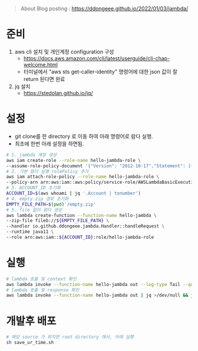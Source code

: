> About Blog posting : https://ddongeee.github.io/2022/01/03/jambda/
# 준비
1. aws cli 설치 및 개인계정 configuration 구성
   - https://docs.aws.amazon.com/cli/latest/userguide/cli-chap-welcome.html
   - 터미널에서 "aws sts get-caller-identity" 명령어에 대한 json 값이 잘 return 된다면 완료
2. jq 설치 
   - https://stedolan.github.io/jq/
    
# 설정
- git clone를 한 directory 로 이동 하여 아래 명령어로 람다 실행.
- 최초에 한번 아래 설정을 하면됨.
```bash
# 1. jambda 계정 생성
aws iam create-role --role-name hello-jambda-role \
--assume-role-policy-document '{"Version": "2012-10-17","Statement": [{ "Effect": "Allow", "Principal": {"Service": "lambda.amazonaws.com"}, "Action": "sts:AssumeRole"}]}'
# 2. 기본 람다 실행 rolePolicy 추가
aws iam attach-role-policy --role-name hello-jambda-role \
--policy-arn arn:aws:iam::aws:policy/service-role/AWSLambdaBasicExecutionRole
# 3. ACCOUNT_ID 초기화
ACCOUNT_ID=$(aws whoami | jq '.Account | tonumber')
# 4. empty.zip 경로 초기화
EMPTY_FILE_PATH=$(pwd)'/empty.zip'
# 5. file 없이 람다 생성
aws lambda create-function --function-name hello-jambda \
--zip-file fileb://${EMPTY_FILE_PATH} \
--handler io.github.ddongeee.jambda.Handler::handleRequest \
--runtime java11 \
--role arn:aws:iam::${ACCOUNT_ID}:role/hello-jambda-role
```

# 실행
```bash
# lambda 호출 및 context 확인 
aws lambda invoke --function-name hello-jambda out --log-type Tail --query 'LogResult' --output text | base64 -d
# lambda 호출 및 response 확인 
aws lambda invoke --function-name hello-jambda out | jq >/dev/null && jq . out
```

# 개발후 배포
```bash
# 해당 source 가 위치한 root directory 에서, 아래 실행
sh save_ur_time.sh
```